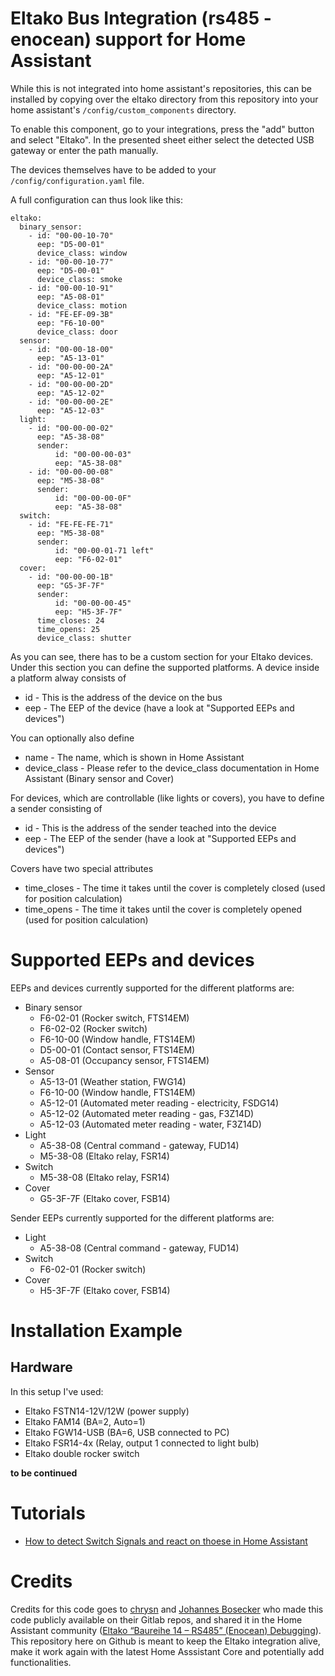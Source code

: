 # Eltako Bus Integration (rs485 - enocean) support for Home Assistant

While this is not integrated into home assistant's repositories, this can be installed by copying over the eltako directory from this repository into your home assistant's ``/config/custom_components`` directory.

To enable this component, go to your integrations, press the "add" button and select "Eltako".
In the presented sheet either select the detected USB gateway or enter the path manually.

The devices themselves have to be added to your ``/config/configuration.yaml`` file.

A full configuration can thus look like this:

~~~~~~~~
eltako:
  binary_sensor:
    - id: "00-00-10-70"
      eep: "D5-00-01"
      device_class: window
    - id: "00-00-10-77"
      eep: "D5-00-01"
      device_class: smoke
    - id: "00-00-10-91"
      eep: "A5-08-01"
      device_class: motion
    - id: "FE-EF-09-3B"
      eep: "F6-10-00"
      device_class: door
  sensor:
    - id: "00-00-18-00"
      eep: "A5-13-01"
    - id: "00-00-00-2A"
      eep: "A5-12-01"
    - id: "00-00-00-2D"
      eep: "A5-12-02"
    - id: "00-00-00-2E"
      eep: "A5-12-03"
  light:
    - id: "00-00-00-02"
      eep: "A5-38-08"
      sender:
          id: "00-00-00-03"
          eep: "A5-38-08"
    - id: "00-00-00-08"
      eep: "M5-38-08"
      sender:
          id: "00-00-00-0F"
          eep: "A5-38-08"
  switch:
    - id: "FE-FE-FE-71"
      eep: "M5-38-08"
      sender:
          id: "00-00-01-71 left"
          eep: "F6-02-01"
  cover:
    - id: "00-00-00-1B"
      eep: "G5-3F-7F"
      sender:
          id: "00-00-00-45"
          eep: "H5-3F-7F"
      time_closes: 24
      time_opens: 25
      device_class: shutter
~~~~~~~~

As you can see, there has to be a custom section for your Eltako devices.
Under this section you can define the supported platforms.
A device inside a platform alway consists of
* id - This is the address of the device on the bus
* eep - The EEP of the device (have a look at "Supported EEPs and devices")

You can optionally also define
* name - The name, which is shown in Home Assistant
* device_class - Please refer to the device_class documentation in Home Assistant (Binary sensor and Cover)

For devices, which are controllable (like lights or covers), you have to define a sender consisting of
* id - This is the address of the sender teached into the device
* eep - The EEP of the sender (have a look at "Supported EEPs and devices")

Covers have two special attributes
* time_closes - The time it takes until the cover is completely closed (used for position calculation)
* time_opens - The time it takes until the cover is completely opened (used for position calculation)



# Supported EEPs and devices

EEPs and devices currently supported for the different platforms are:
* Binary sensor
  * F6-02-01 (Rocker switch, FTS14EM)
  * F6-02-02 (Rocker switch)
  * F6-10-00 (Window handle, FTS14EM)
  * D5-00-01 (Contact sensor, FTS14EM)
  * A5-08-01 (Occupancy sensor, FTS14EM)
* Sensor
  * A5-13-01 (Weather station, FWG14)
  * F6-10-00 (Window handle, FTS14EM)
  * A5-12-01 (Automated meter reading - electricity, FSDG14)
  * A5-12-02 (Automated meter reading - gas, F3Z14D)
  * A5-12-03 (Automated meter reading - water, F3Z14D)
* Light
  * A5-38-08 (Central command - gateway, FUD14)
  * M5-38-08 (Eltako relay, FSR14)
* Switch
  * M5-38-08 (Eltako relay, FSR14)
* Cover
  * G5-3F-7F (Eltako cover, FSB14)

Sender EEPs currently supported for the different platforms are:
* Light
  * A5-38-08 (Central command - gateway, FUD14)
* Switch
  * F6-02-01 (Rocker switch)
* Cover
  * H5-3F-7F (Eltako cover, FSB14)


# Installation Example
## Hardware
In this setup I've used:
* Eltako FSTN14-12V/12W (power supply)
* Eltako FAM14 (BA=2, Auto=1)
* Eltako FGW14-USB (BA=6, USB connected to PC)
* Eltako FSR14-4x (Relay, output 1 connected to light bulb)
* Eltako double rocker switch

**to be continued**

# Tutorials
* [How to detect Switch Signals and react on thoese in Home Assistant](./tutorials//rocker_switch.md)

# Credits
Credits for this code goes to [chrysn](https://gitlab.com/chrysn) and [Johannes Bosecker](https://github.com/JBosecker) who made this code publicly available on their Gitlab repos, and shared it in the Home Assistant community ([Eltako “Baureihe 14 – RS485” (Enocean) Debugging](https://community.home-assistant.io/t/eltako-baureihe-14-rs485-enocean-debugging/49712)).  This repository here on Github is meant to keep the Eltako integration alive, make it work again with the latest Home Asssistant Core and potentially add functionalities.
